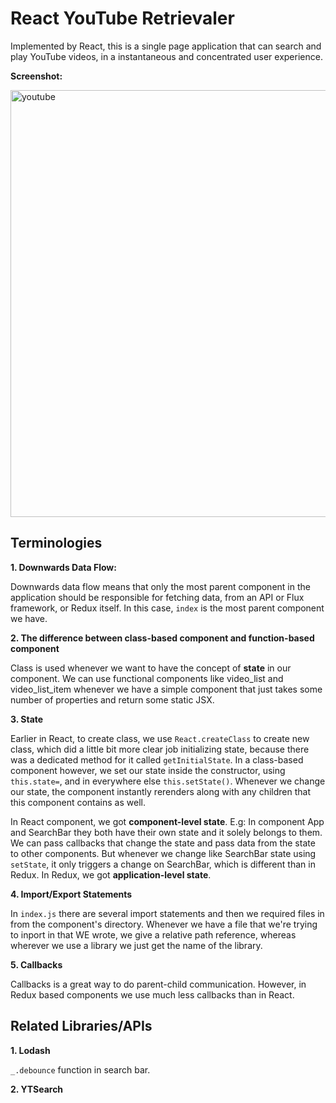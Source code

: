 # React YouTube Retrievaler

Implemented by React, this is a single page application that can search and play YouTube videos, in a instantaneous and concentrated user experience.

**Screenshot:**

<img width="683" alt="youtube" src="https://user-images.githubusercontent.com/20265633/35237391-8fba4546-ff78-11e7-93be-b63c218080cf.PNG">


## Terminologies

**1. Downwards Data Flow:**

Downwards data flow means that only the most parent component in the application should be responsible for fetching data, from an API or Flux framework, or Redux itself. In this case, `index` is the most parent component we have.

**2. The difference between class-based component and function-based component**

Class is used whenever we want to have the concept of **state** in our component. We can use functional components like video_list and video_list_item whenever we have a simple component that just takes some number of properties and return some static JSX. 

**3. State**

Earlier in React, to create class, we use `React.createClass` to create new class, which did a little bit more clear job initializing state, because there was a dedicated method for it called `getInitialState`. In a class-based component however, we set our state inside the constructor, using `this.state=`, and in everywhere else `this.setState()`. Whenever we change our state, the component instantly rerenders along with any children that this component contains as well.

In React component, we got **component-level state**. E.g: In component App and SearchBar they both have their own state and it solely belongs to them. We can pass callbacks that change the state and pass data from the state to other components. But whenever we change like SearchBar state using `setState`, it only triggers a change on SearchBar, which is different than in Redux. In Redux, we got **application-level state**.

**4. Import/Export Statements**

In `index.js` there are several import statements and then we required files in from the component's directory. Whenever we have a file that we're trying to inport in that WE wrote, we give a relative path reference, whereas wherever we use a library we just get the name of the library.

**5. Callbacks**

Callbacks is a great way to do parent-child communication. However, in Redux based components we use much less callbacks than in React.

## Related Libraries/APIs

**1. Lodash**

`_.debounce` function in search bar.

**2. YTSearch**
